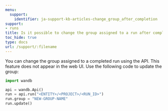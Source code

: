```yaml
---
menu:
  support:
    identifier: ja-support-kb-articles-change_group_after_completion
support:
- runs
title: Is it possible to change the group assigned to a run after completion?
toc_hide: true
type: docs
url: /support/:filename
---
```


You can change the group assigned to a completed run using the API. This feature does not appear in the web UI. Use the following code to update the group:

```python
import wandb

api = wandb.Api()
run = api.run("<ENTITY>/<PROJECT>/<RUN_ID>")
run.group = "NEW-GROUP-NAME"
run.update()
```